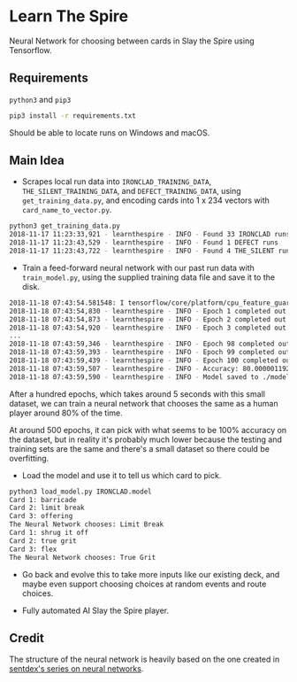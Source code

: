 # Learn The Spire

Neural Network for choosing between cards in Slay the Spire using Tensorflow.

## Requirements

`python3` and `pip3`

```bash
pip3 install -r requirements.txt
```
Should be able to locate runs on Windows and macOS.

## Main Idea

- Scrapes local run data into `IRONCLAD_TRAINING_DATA`, `THE_SILENT_TRAINING_DATA`, and `DEFECT_TRAINING_DATA`, using `get_training_data.py`, and encoding cards into 1 x 234 vectors with `card_name_to_vector.py`.

```bash
python3 get_training_data.py
2018-11-17 11:23:33,921 - learnthespire - INFO - Found 33 IRONCLAD runs
2018-11-17 11:23:43,529 - learnthespire - INFO - Found 1 DEFECT runs
2018-11-17 11:23:43,722 - learnthespire - INFO - Found 4 THE_SILENT runs
```

- Train a feed-forward neural network with our past run data with `train_model.py`, using the supplied training data file and save it to the disk.

```bash
2018-11-18 07:43:54.581548: I tensorflow/core/platform/cpu_feature_guard.cc:141] Your CPU supports instructions that this TensorFlow binary was not compiled to use: AVX2 FMA
2018-11-18 07:43:54,830 - learnthespire - INFO - Epoch 1 completed out of 100 loss: 650.9242441654205
2018-11-18 07:43:54,873 - learnthespire - INFO - Epoch 2 completed out of 100 loss: 550.7045561671257
2018-11-18 07:43:54,920 - learnthespire - INFO - Epoch 3 completed out of 100 loss: 473.46800112724304
...
2018-11-18 07:43:59,346 - learnthespire - INFO - Epoch 98 completed out of 100 loss: 19.377360731363297
2018-11-18 07:43:59,393 - learnthespire - INFO - Epoch 99 completed out of 100 loss: 19.127103462815285
2018-11-18 07:43:59,439 - learnthespire - INFO - Epoch 100 completed out of 100 loss: 18.884481981396675
2018-11-18 07:43:59,507 - learnthespire - INFO - Accuracy: 80.0000011920929%
2018-11-18 07:43:59,590 - learnthespire - INFO - Model saved to ./models/IRONCLAD.model
```

After a hundred epochs, which takes around 5 seconds with this small dataset, we can train a neural network that chooses the same as a human player around 80% of the time.

At around 500 epochs, it can pick with what seems to be 100% accuracy on the dataset, but in reality it's probably much lower because the testing and training sets are the same and there's a small dataset so there could be overfitting.

- Load the model and use it to tell us which card to pick.

```bash
python3 load_model.py IRONCLAD.model
Card 1: barricade
Card 2: limit break
Card 3: offering
The Neural Network chooses: Limit Break
Card 1: shrug it off
Card 2: true grit
Card 3: flex
The Neural Network chooses: True Grit
```

- Go back and evolve this to take more inputs like our existing deck, and maybe even support choosing choices at random events and route choices.

- Fully automated AI Slay the Spire player.

## Credit

The structure of the neural network is heavily based on the one created in [sentdex's series on neural networks](https://www.youtube.com/watch?v=oYbVFhK_olY).
